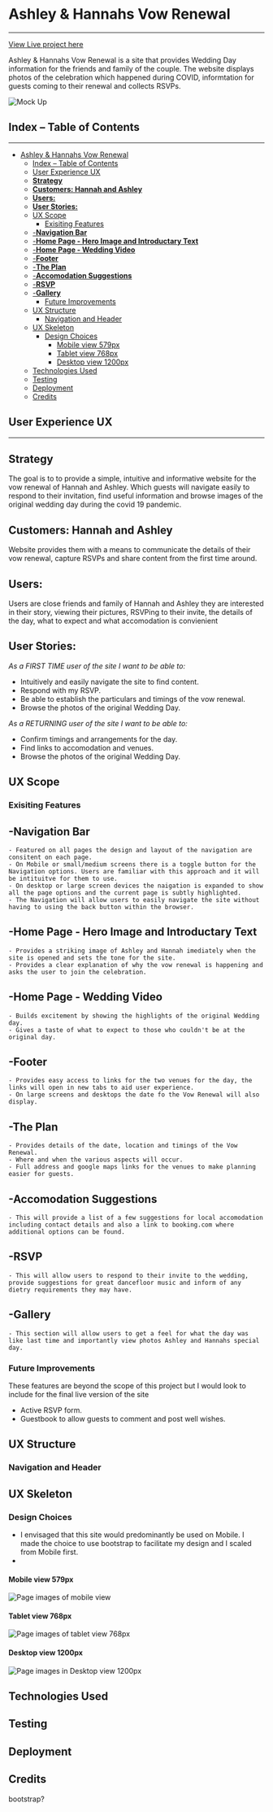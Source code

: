 # Ashley & Hannahs Vow Renewal
***
[View Live project here](https://janebmckenna.github.io/milestone-project-1/)

Ashley & Hannahs Vow Renewal is a site that provides Wedding Day information for the friends and family of the couple. The website displays photos of the celebration which happened during COVID, informtation for guests coming to their renewal and collects RSVPs. 

![Mock Up](assets/images/Ashley%20%26%20Hannah%20diff%20viewports.png)

## Index – Table of Contents
***
- [Ashley \& Hannahs Vow Renewal](#ashley--hannahs-vow-renewal)
  - [Index – Table of Contents](#index--table-of-contents)
  - [User Experience UX](#user-experience-ux)
  - [**Strategy**](#strategy)
  - [**Customers: Hannah and Ashley**](#customers-hannah-and-ashley)
  - [**Users:**](#users)
  - [**User Stories:**](#user-stories)
  - [UX Scope](#ux-scope)
    - [Exisiting Features](#exisiting-features)
  - [-**Navigation Bar**](#-navigation-bar)
  - [-**Home Page - Hero Image and Introductary Text**](#-home-page---hero-image-and-introductary-text)
  - [-**Home Page - Wedding Video**](#-home-page---wedding-video)
  - [-**Footer**](#-footer)
  - [-**The Plan**](#-the-plan)
  - [-**Accomodation Suggestions**](#-accomodation-suggestions)
  - [-**RSVP**](#-rsvp)
  - [-**Gallery**](#-gallery)
    - [Future Improvements](#future-improvements)
  - [UX Structure](#ux-structure)
    - [Navigation and Header](#navigation-and-header)
  - [UX Skeleton](#ux-skeleton)
    - [Design Choices](#design-choices)
      - [Mobile view 579px](#mobile-view-579px)
      - [Tablet view 768px](#tablet-view-768px)
      - [Desktop view 1200px](#desktop-view-1200px)
  - [Technologies Used](#technologies-used)
  - [Testing](#testing)
  - [Deployment](#deployment)
  - [Credits](#credits)

## User Experience UX
***
**Strategy**
---
The goal is to  to provide a simple, intuitive and informative website for the vow renewal of Hannah and Ashley. Which guests will navigate easily to respond to their invitation, find useful information and browse images of the original wedding day during the covid 19 pandemic.

**Customers: Hannah and Ashley**
---
Website provides them with a means to communicate the details of their vow renewal, capture RSVPs and share content from the first time around.

**Users:**
---
Users are close friends and family of Hannah and Ashley they are interested in their story, viewing their pictures, RSVPing to their invite, the details of the day, what to expect and what accomodation is convienient 

**User Stories:**
---
_As a FIRST TIME user of the site I want to be able to:_
* Intuitively and easily navigate the site to find content.
* Respond with my RSVP.
* Be able to establish the particulars and timings of the vow renewal.
* Browse the photos of the original Wedding Day.

_As a RETURNING user of the site I want to be able to:_
* Confirm timings and arrangements for the day.
* Find links to accomodation and venues.
* Browse the photos of the original Wedding Day.

## UX Scope 
### Exisiting Features

-**Navigation Bar**
---
    - Featured on all pages the design and layout of the navigation are consitent on each page. 
    - On Mobile or small/medium screens there is a toggle button for the Navigation options. Users are familiar with this approach and it will be intituitve for them to use. 
    - On desktop or large screen devices the naigation is expanded to show all the page options and the current page is subtly highlighted. 
    - The Navigation will allow users to easily navigate the site without having to using the back button within the browser. 

-**Home Page - Hero Image and Introductary Text**
---
    - Provides a striking image of Ashley and Hannah imediately when the site is opened and sets the tone for the site. 
    - Provides a clear explanation of why the vow renewal is happening and asks the user to join the celebration. 

-**Home Page - Wedding Video**
---
    - Builds excitement by showing the highlights of the original Wedding day.
    - Gives a taste of what to expect to those who couldn't be at the original day.

-**Footer**
---
    - Provides easy access to links for the two venues for the day, the links will open in new tabs to aid user experience. 
    - On large screens and desktops the date fo the Vow Renewal will also display. 

-**The Plan**
---
    - Provides details of the date, location and timings of the Vow Renewal. 
    - Where and when the various aspects will occur.
    - Full address and google maps links for the venues to make planning easier for guests. 

-**Accomodation Suggestions**
---
    - This will provide a list of a few suggestions for local accomodation including contact details and also a link to booking.com where additional options can be found. 

-**RSVP**
---
    - This will allow users to respond to their invite to the wedding, provide suggestions for great dancefloor music and inform of any dietry requirements they may have. 

-**Gallery**
---
    - This section will allow users to get a feel for what the day was like last time and importantly view photos Ashley and Hannahs special day.

### Future Improvements

These features are beyond the scope of this project but I would look to include for the final live version of the site

- Active RSVP form.
- Guestbook to allow guests to comment and post well wishes. 

## UX Structure

### Navigation and Header

## UX Skeleton

### Design Choices

- I envisaged that this site would predominantly be used on Mobile. I made the choice to use bootstrap to facilitate my design and I scaled from Mobile first.
- 
  
#### Mobile view 579px
<!-- ![home](assets/wireframes/index.html%20(576px).png) ![plan](assets/wireframes/plan.html%20(576px).png)
<br>
![gallery](assets/wireframes/gallery.html%20(576px).png) ![RSVP](assets/wireframes/rsvp.html%20(576px)%20.png) -->
![Page images of mobile view](assets/wireframes/Mobile%20view%20579px.png)
#### Tablet view 768px
<!-- ![home](assets/wireframes/index.html%20(768px).png) ![plan](assets/wireframes/plan.html%20(768px).png)
<br>
![gallery](assets/wireframes/gallery.html%20(768px).png) ![RSVP](assets/wireframes/rsvp.html%20(768px).png) -->
![Page images of tablet view 768px](assets/wireframes/Tablet%20view%20678px.png)
#### Desktop view 1200px
<!-- ![home](assets/wireframes/index.html%20(1200px).png) ![plan](assets/wireframes/plan.html%20(1200px).png)
<br>
![gallery](assets/wireframes/gallery.html%20(1200px).png) ![RSVP](assets/wireframes/rsvp.html%20(1200px).png) -->
![Page images in Desktop view 1200px](assets/wireframes/Desktop%20view%201200px.png)
## Technologies Used

## Testing

## Deployment

## Credits
bootstrap?
